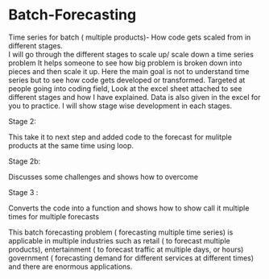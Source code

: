 # Batch-Forecasting
Time series for batch ( multiple products)- How code gets scaled from in different stages.  
I will go through the different stages to scale up/ scale down a time series  problem
It helps someone to see how big problem is broken down into pieces and then scale it up.
Here the main goal is not to understand time series but to see how code gets developed or transformed.
Targeted at people going into coding field,
Look at the excel sheet attached to see different stages and how I have explained. 
Data is also given in the excel for you to practice. 
I will show stage wise development in each stages. 

Stage 2: 

This take it to next step and added code to the forecast for mulitple products at the same time using loop. 

Stage 2b: 

Discusses some challenges and shows how to overcome

Stage 3 :

Converts the code into a function and shows how to show call it multiple times for multiple forecasts  

This batch forecasting problem ( forecasting multiple time series)  is applicable in multiple industries
such as retail ( to forecast multiple products), entertainment ( to forecast traffic at multiple days, or hours)
government ( forecasting demand for different services at different times) and there are enormous applications.

